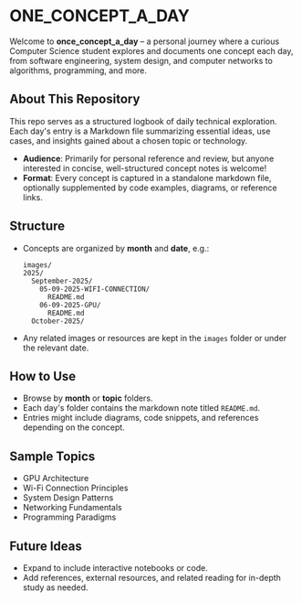 # ONE_CONCEPT_A_DAY

Welcome to **once_concept_a_day** – a personal journey where a curious Computer Science student explores and documents one concept each day, from software engineering, system design, and computer networks to algorithms, programming, and more.

## About This Repository

This repo serves as a structured logbook of daily technical exploration. Each day's entry is a Markdown file summarizing essential ideas, use cases, and insights gained about a chosen topic or technology.

- **Audience**: Primarily for personal reference and review, but anyone interested in concise, well-structured concept notes is welcome!
- **Format**: Every concept is captured in a standalone markdown file, optionally supplemented by code examples, diagrams, or reference links.

## Structure

- Concepts are organized by **month** and **date**, e.g.:
  ```
  images/
  2025/
    September-2025/
      05-09-2025-WIFI-CONNECTION/
        README.md
      06-09-2025-GPU/
        README.md
    October-2025/
  ```
- Any related images or resources are kept in the `images` folder or under the relevant date.

## How to Use

- Browse by **month** or **topic** folders.
- Each day's folder contains the markdown note titled `README.md`.
- Entries might include diagrams, code snippets, and references depending on the concept.

## Sample Topics

- GPU Architecture
- Wi-Fi Connection Principles
- System Design Patterns
- Networking Fundamentals
- Programming Paradigms

## Future Ideas

- Expand to include interactive notebooks or code.
- Add references, external resources, and related reading for in-depth study as needed.
